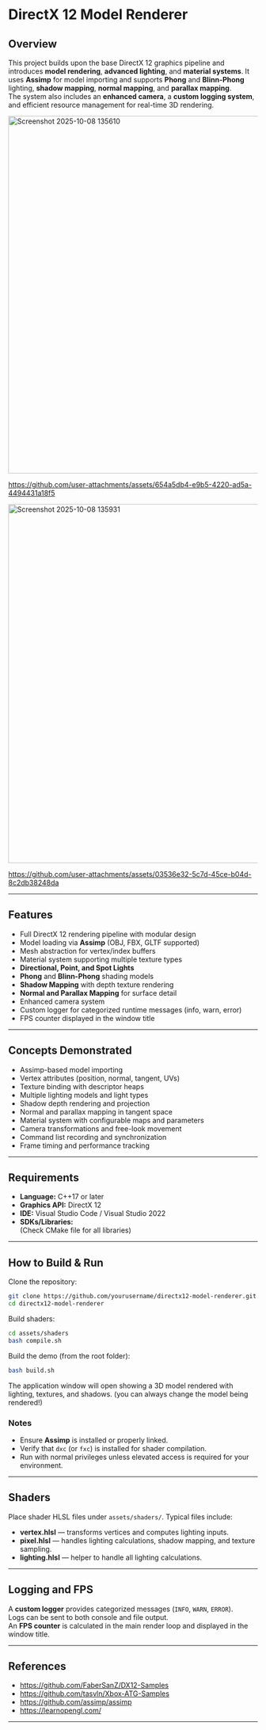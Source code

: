 # DirectX 12 Model Renderer

## Overview
This project builds upon the base DirectX 12 graphics pipeline and introduces **model rendering**, **advanced lighting**, and **material systems**. It uses **Assimp** for model importing and supports **Phong** and **Blinn-Phong** lighting, **shadow mapping**, **normal mapping**, and **parallax mapping**.  
The system also includes an **enhanced camera**, a **custom logging system**, and efficient resource management for real-time 3D rendering.


<img width="1435" height="722" alt="Screenshot 2025-10-08 135610" src="https://github.com/user-attachments/assets/6abedc4f-6ca0-4540-84fb-bbfeac6ed8b5" />

https://github.com/user-attachments/assets/654a5db4-e9b5-4220-ad5a-4494431a18f5

<img width="1440" height="725" alt="Screenshot 2025-10-08 135931" src="https://github.com/user-attachments/assets/262e4e3f-4d47-4745-b85d-fcddafdfdaad" />

https://github.com/user-attachments/assets/03536e32-5c7d-45ce-b04d-8c2db38248da

---

## Features
- Full DirectX 12 rendering pipeline with modular design  
- Model loading via **Assimp** (OBJ, FBX, GLTF supported)  
- Mesh abstraction for vertex/index buffers  
- Material system supporting multiple texture types  
- **Directional, Point, and Spot Lights**  
- **Phong** and **Blinn-Phong** shading models  
- **Shadow Mapping** with depth texture rendering  
- **Normal and Parallax Mapping** for surface detail  
- Enhanced camera system  
- Custom logger for categorized runtime messages (info, warn, error)  
- FPS counter displayed in the window title  

---

## Concepts Demonstrated
- Assimp-based model importing  
- Vertex attributes (position, normal, tangent, UVs)  
- Texture binding with descriptor heaps  
- Multiple lighting models and light types  
- Shadow depth rendering and projection  
- Normal and parallax mapping in tangent space  
- Material system with configurable maps and parameters  
- Camera transformations and free-look movement  
- Command list recording and synchronization  
- Frame timing and performance tracking  

---

## Requirements
- **Language:** C++17 or later  
- **Graphics API:** DirectX 12  
- **IDE:** Visual Studio Code / Visual Studio 2022  
- **SDKs/Libraries:**  
  (Check CMake file for all libraries)

---

## How to Build & Run
Clone the repository:
```bash
git clone https://github.com/yourusername/directx12-model-renderer.git
cd directx12-model-renderer
```

Build shaders:
```bash
cd assets/shaders
bash compile.sh
```

Build the demo (from the root folder):
```bash
bash build.sh
```

The application window will open showing a 3D model rendered with lighting, textures, and shadows.
(you can always change the model being rendered!)

### Notes
- Ensure **Assimp** is installed or properly linked.  
- Verify that `dxc` (or `fxc`) is installed for shader compilation.  
- Run with normal privileges unless elevated access is required for your environment.

---

## Shaders
Place shader HLSL files under `assets/shaders/`. Typical files include:
- **vertex.hlsl** — transforms vertices and computes lighting inputs.  
- **pixel.hlsl** — handles lighting calculations, shadow mapping, and texture sampling.  
- **lighting.hlsl** — helper to handle all lighting calculations. 

---

## Logging and FPS
A **custom logger** provides categorized messages (`INFO`, `WARN`, `ERROR`).  
Logs can be sent to both console and file output.  
An **FPS counter** is calculated in the main render loop and displayed in the window title.

---

## References
- https://github.com/FaberSanZ/DX12-Samples  
- https://github.com/tasvln/Xbox-ATG-Samples  
- https://github.com/assimp/assimp  
- https://learnopengl.com/  

---
